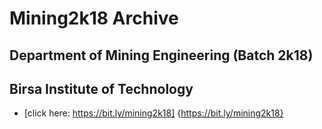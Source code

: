 # Mining2k18 Archive
## Department of Mining Engineering (Batch 2k18)
## Birsa Institute of Technology
- [click here:  https://bit.ly/mining2k18] {https://bit.ly/mining2k18}
